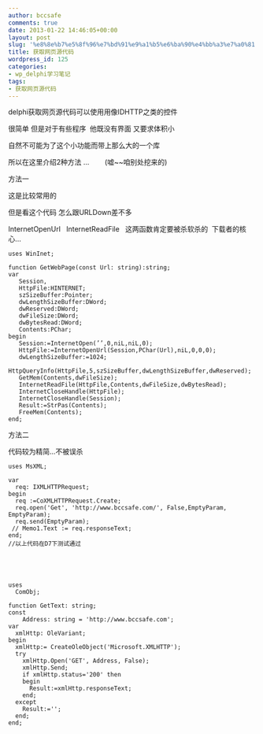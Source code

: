 ```yaml
---
author: bccsafe
comments: true
date: 2013-01-22 14:46:05+00:00
layout: post
slug: '%e8%8e%b7%e5%8f%96%e7%bd%91%e9%a1%b5%e6%ba%90%e4%bb%a3%e7%a0%81'
title: 获取网页源代码
wordpress_id: 125
categories:
- wp_delphi学习笔记
tags:
- 获取网页源代码
---
```


delphi获取网页源代码可以使用用像IDHTTP之类的控件

很简单 但是对于有些程序  他既没有界面 又要求体积小

自然不可能为了这个小功能而带上那么大的一个库

所以在这里介绍2种方法 ...        (嘘~~咱别处挖来的)

方法一 

这是比较常用的

但是看这个代码 怎么跟URLDown差不多

InternetOpenUrl   InternetReadFile   这两函数肯定要被杀软杀的  下载者的核心...

``` delphi 
uses WinInet; 

function GetWebPage(const Url: string):string; 
var 
   Session, 
   HttpFile:HINTERNET; 
   szSizeBuffer:Pointer; 
   dwLengthSizeBuffer:DWord; 
   dwReserved:DWord; 
   dwFileSize:DWord; 
   dwBytesRead:DWord; 
   Contents:PChar; 
begin 
   Session:=InternetOpen(’’,0,niL,niL,0); 
   HttpFile:=InternetOpenUrl(Session,PChar(Url),niL,0,0,0); 
   dwLengthSizeBuffer:=1024; 
   HttpQueryInfo(HttpFile,5,szSizeBuffer,dwLengthSizeBuffer,dwReserved); 
   GetMem(Contents,dwFileSize); 
   InternetReadFile(HttpFile,Contents,dwFileSize,dwBytesRead); 
   InternetCloseHandle(HttpFile); 
   InternetCloseHandle(Session); 
   Result:=StrPas(Contents); 
   FreeMem(Contents); 
end;
```

方法二

代码较为精简...不被误杀

``` delphi    
uses MsXML;

var
  req: IXMLHTTPRequest;
begin 
  req :=CoXMLHTTPRequest.Create;
  req.open('Get', 'http://www.bccsafe.com/', False,EmptyParam, EmptyParam);
  req.send(EmptyParam);
 // Memo1.Text := req.responseText;
end;
//以上代码在D7下测试通过





uses  
  ComObj;  

function GetText: string;  
const  
    Address: string = 'http://www.bccsafe.com';  
var  
  xmlHttp: OleVariant;  
begin  
  xmlHttp:= CreateOleObject('Microsoft.XMLHTTP');  
  try  
    xmlHttp.Open('GET', Address, False);  
    xmlHttp.Send;  
    if xmlHttp.status='200' then  
    begin  
      Result:=xmlHttp.responseText;  
    end;  
  except  
    Result:='';  
  end;  
end;
```    


